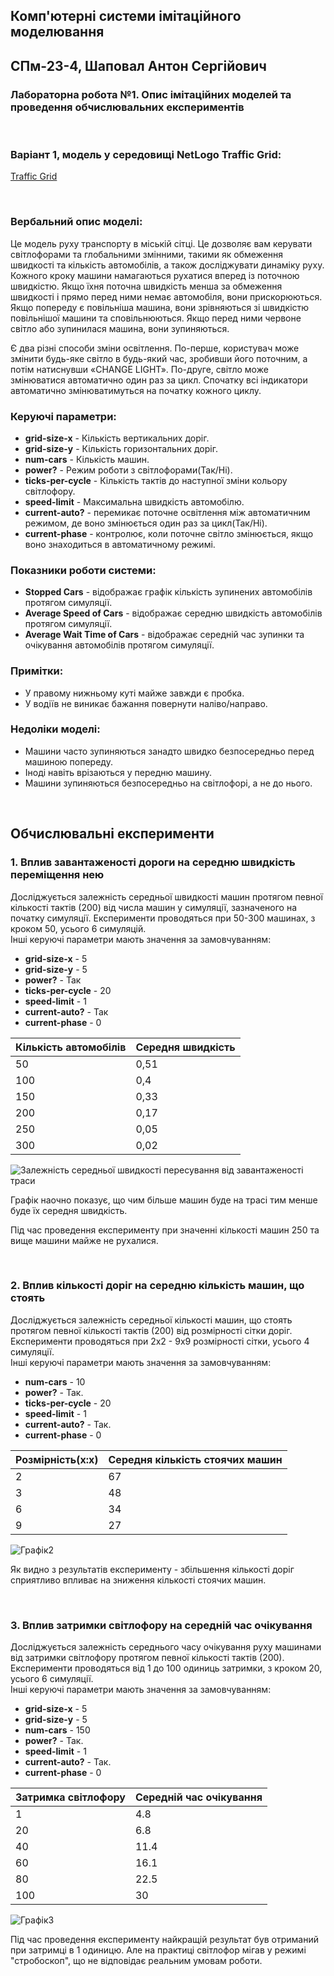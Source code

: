 ## Комп'ютерні системи імітаційного моделювання
## СПм-23-4, **Шаповал Антон Сергійович**
### Лабораторна робота №**1**. Опис імітаційних моделей та проведення обчислювальних експериментів

<br>

### Варіант 1, модель у середовищі NetLogo Traffic Grid:
[Traffic Grid](http://www.netlogoweb.org/launch#http://www.netlogoweb.org/assets/modelslib/Sample%20Models/Social%20Science/Traffic%20Grid.nlogo)

<br>

### Вербальний опис моделі:
Це модель руху транспорту в міській сітці. Це дозволяє вам керувати світлофорами та глобальними змінними, такими як обмеження швидкості та кількість автомобілів, а також досліджувати динаміку руху. Кожного кроку машини намагаються рухатися вперед із поточною швидкістю. Якщо їхня поточна швидкість менша за обмеження швидкості і прямо перед ними немає автомобіля, вони прискорюються. Якщо попереду є повільніша машина, вони зрівняються зі швидкістю повільнішої машини та сповільнюються. Якщо перед ними червоне світло або зупинилася машина, вони зупиняються.

Є два різні способи зміни освітлення. По-перше, користувач може змінити будь-яке світло в будь-який час, зробивши його поточним, а потім натиснувши «CHANGE LIGHT». По-друге, світло може змінюватися автоматично один раз за цикл. Спочатку всі індикатори автоматично змінюватимуться на початку кожного циклу.

### Керуючі параметри:
- **grid-size-x** - Кількість вертикальних доріг.
- **grid-size-y** - Кількість горизонтальних доріг.
- **num-cars** - Кількість машин.
- **power?** - Режим роботи з світлофорами(Так/Ні).
- **ticks-per-cycle** - Кількість тактів до наступної зміни кольору світлофору.
- **speed-limit** - Максимальна швидкість автомобілю.
- **current-auto?** - перемикає поточне освітлення між автоматичним режимом, де воно змінюється один раз за цикл(Так/Ні).
- **current-phase** - контролює, коли поточне світло змінюється, якщо воно знаходиться в автоматичному режимі.

### Показники роботи системи:
- **Stopped Cars** - відображає графік кількість зупинених автомобілів протягом симуляції.
- **Average Speed of Cars** - відображає середню швидкість автомобілів протягом симуляції.
- **Average Wait Time of Cars** - відображає середній час зупинки та очікування автомобілів протягом симуляції.

### Примітки:
- У правому нижньому куті майже завжди є пробка.
- У водіїв не виникає бажання повернути наліво/направо.

### Недоліки моделі:
- Машини часто зупиняються занадто швидко безпосередньо перед машиною попереду.
- Іноді навіть врізаються у передню машину.
- Машини зупиняються безпосередньо на світлофорі, а не до нього.

<br>

## Обчислювальні експерименти
### 1. Вплив завантаженості дороги на середню швидкість переміщення нею
Досліджується залежність середньої швидкості машин протягом певної кількості тактів (200) від числа машин у симуляції, зазначеного на початку симуляції.
Експерименти проводяться при 50-300 машинах, з кроком 50, усього 6 симуляцій.  
Інші керуючі параметри мають значення за замовчуванням:
- **grid-size-x** - 5
- **grid-size-y** - 5
- **power?** - Так
- **ticks-per-cycle** - 20
- **speed-limit** - 1
- **current-auto?** - Так
- **current-phase** - 0

<table>
<thead>
<tr><th>Кількість автомобілів</th><th>Середня швидкість</th></tr>
</thead>
<tbody>
<tr><td>50</td><td>0,51</td></tr>
<tr><td>100</td><td>0,4</td></tr>
<tr><td>150</td><td>0,33</td></tr>
<tr><td>200</td><td>0,17</td></tr>
<tr><td>250</td><td>0,05</td></tr>
<tr><td>300</td><td>0,02</td></tr>
</tbody>
</table>

![Залежність середньої швидкості пересування від завантаженості траси](fig1.png)

Графік наочно показує, що чим більше машин буде на трасі тим менше буде їх середня швидкість.

Під час проведення експерименту при значенні кількості машин 250 та вище машини майже не рухалися.

<br>

### 2. Вплив кількості доріг на середню кількість машин, що стоять
Досліджується залежність середньої кількості машин, що стоять протягом певної кількості тактів (200) від розмірності сітки доріг.
Експерименти проводяться при 2х2 - 9х9 розмірності сітки, усього 4 симуляції.  
Інші керуючі параметри мають значення за замовчуванням:
- **num-cars** - 10
- **power?** - Так.
- **ticks-per-cycle** - 20
- **speed-limit** - 1
- **current-auto?** - Так.
- **current-phase** - 0

<table>
<thead>
<tr><th>Розмірність(х:х)</th><th>Середня кількість стоячих машин</th></tr>
</thead>
<tbody>
<tr><td>2</td><td>67</td></tr>
<tr><td>3</td><td>48</td></tr>
<tr><td>6</td><td>34</td></tr>
<tr><td>9</td><td>27</td></tr>
</tbody>
</table>

![Графік2](fig2.png)

Як видно з результатів експерименту - збільшення кількості доріг сприятливо впливає на зниження кількості стоячих машин.

<br>

### 3. Вплив затримки світлофору на середній час очікування
Досліджується залежність середнього часу очікування руху машинами від затримки світлофору протягом певної кількості тактів (200).
Експерименти проводяться від 1 до 100 одиниць затримки, з кроком 20, усього 6 симуляції.  
Інші керуючі параметри мають значення за замовчуванням:
- **grid-size-x** - 5
- **grid-size-y** - 5
- **num-cars** - 150
- **power?** - Так.
- **speed-limit** - 1
- **current-auto?** - Так.
- **current-phase** - 0

<table>
<thead>
<tr><th>Затримка світлофору</th><th>Середній час очікування</th></tr>
</thead>
<tbody>
<tr><td>1</td><td>4.8</td></tr>
<tr><td>20</td><td>6.8</td></tr>
<tr><td>40</td><td>11.4</td></tr>
<tr><td>60</td><td>16.1</td></tr>
<tr><td>80</td><td>22.5</td></tr>
<tr><td>100</td><td>30</td></tr>
</tbody>
</table>


![Графік3](fig3.png)

Під час проведення експерименту найкращій результат був отриманий при затримці в 1 одиницю. Але на практиці світлофор мігав у режимі "стробоскоп", що не відповідає реальним умовам роботи.
